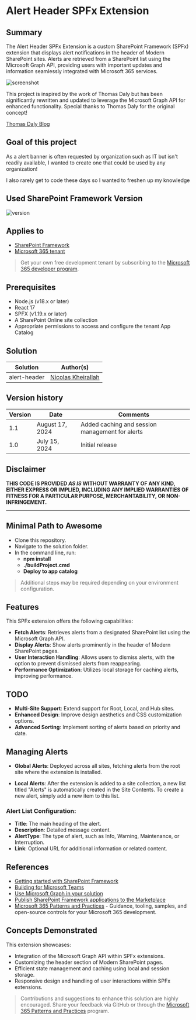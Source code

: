 # Alert Header SPFx Extension

## Summary

The Alert Header SPFx Extension is a custom SharePoint Framework (SPFx) extension that displays alert notifications in the header of Modern SharePoint sites. Alerts are retrieved from a SharePoint list using the Microsoft Graph API, providing users with important updates and information seamlessly integrated with Microsoft 365 services.

![screenshot](https://github.com/NicolasKheirallah/AlertHeader/Screenshot/Screenshot2024-08-17170932.png)


This project is inspired by the work of Thomas Daly but has been significantly rewritten and updated to leverage the Microsoft Graph API for enhanced functionality. Special thanks to Thomas Daly for the original concept!

[Thomas Daly Blog](https://github.com/tom-daly/spfx-side-navigation)


## Goal of this project
As a alert banner is often requested by organization such as IT but isn't readily available, I wanted to create one that could be used by any organization!

I also rarely get to code these days so I wanted to freshen up my knowledge

## Used SharePoint Framework Version

![version](https://img.shields.io/badge/version-1.19.0-green.svg)

## Applies to

- [SharePoint Framework](https://aka.ms/spfx)
- [Microsoft 365 tenant](https://docs.microsoft.com/en-us/sharepoint/dev/spfx/set-up-your-developer-tenant)

> Get your own free development tenant by subscribing to the [Microsoft 365 developer program](http://aka.ms/o365devprogram).

## Prerequisites

- Node.js (v18.x or later)
- React 17
- SPFX (v1.19.x or later)
- A SharePoint Online site collection
- Appropriate permissions to access and configure the tenant App Catalog

## Solution

| Solution       | Author(s)                                               |
| -------------- | ------------------------------------------------------- |
| alert-header   | [Nicolas Kheirallah](https://twitter.com/yourhandle) |

## Version history

| Version | Date            | Comments                                             |
| ------- | --------------- | --------------------------------------------------- |
| 1.1     | August 17, 2024 | Added caching and session management for alerts      |
| 1.0     | July 15, 2024   | Initial release                                      |

## Disclaimer

**THIS CODE IS PROVIDED _AS IS_ WITHOUT WARRANTY OF ANY KIND, EITHER EXPRESS OR IMPLIED, INCLUDING ANY IMPLIED WARRANTIES OF FITNESS FOR A PARTICULAR PURPOSE, MERCHANTABILITY, OR NON-INFRINGEMENT.**

---

## Minimal Path to Awesome

- Clone this repository.
- Navigate to the solution folder.
- In the command line, run:
  - **npm install**
  - **./buildProject.cmd**
  - **Deploy to app catalog**

> Additional steps may be required depending on your environment configuration.

## Features

This SPFx extension offers the following capabilities:

- **Fetch Alerts**: Retrieves alerts from a designated SharePoint list using the Microsoft Graph API.
- **Display Alerts**: Show alerts prominently in the header of Modern SharePoint pages.
- **User Interaction Handling**: Allows users to dismiss alerts, with the option to prevent dismissed alerts from reappearing.
- **Performance Optimization**: Utilizes local storage for caching alerts, improving performance.

## TODO

- **Multi-Site Support**: Extend support for Root, Local, and Hub sites.
- **Enhanced Design**: Improve design aesthetics and CSS customization options.
- **Advanced Sorting**: Implement sorting of alerts based on priority and date.

## Managing Alerts

- **Global Alerts**: Deployed across all sites, fetching alerts from the root site where the extension is installed.

- **Local Alerts**: After the extension is added to a site collection, a new list titled "Alerts" is automatically created in the Site Contents. To create a new alert, simply add a new item to this list.

### Alert List Configuration:

- **Title**: The main heading of the alert.
- **Description**: Detailed message content.
- **AlertType**: The type of alert, such as Info, Warning, Maintenance, or Interruption.
- **Link**: Optional URL for additional information or related content.

## References

- [Getting started with SharePoint Framework](https://docs.microsoft.com/en-us/sharepoint/dev/spfx/set-up-your-developer-tenant)
- [Building for Microsoft Teams](https://docs.microsoft.com/en-us/sharepoint/dev/spfx/build-for-teams-overview)
- [Use Microsoft Graph in your solution](https://docs.microsoft.com/en-us/sharepoint/dev/spfx/web-parts/get-started/using-microsoft-graph-apis)
- [Publish SharePoint Framework applications to the Marketplace](https://docs.microsoft.com/en-us/sharepoint/dev/spfx/publish-to-marketplace-overview)
- [Microsoft 365 Patterns and Practices](https://aka.ms/m365pnp) - Guidance, tooling, samples, and open-source controls for your Microsoft 365 development.

## Concepts Demonstrated

This extension showcases:

- Integration of the Microsoft Graph API within SPFx extensions.
- Customizing the header section of Modern SharePoint pages.
- Efficient state management and caching using local and session storage.
- Responsive design and handling of user interactions within SPFx extensions.

> Contributions and suggestions to enhance this solution are highly encouraged. Share your feedback via GitHub or through the [Microsoft 365 Patterns and Practices](https://aka.ms/m365pnp) program.